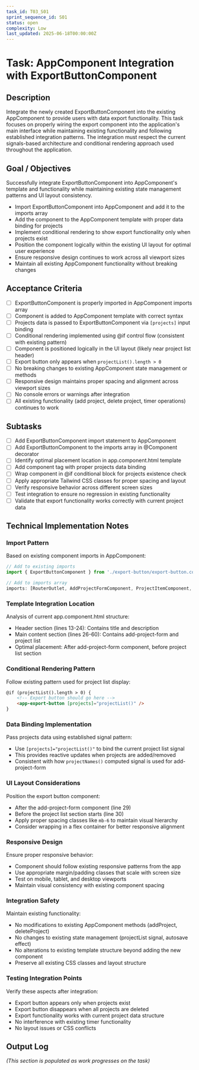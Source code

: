 ```yaml
---
task_id: T03_S01
sprint_sequence_id: S01
status: open
complexity: Low
last_updated: 2025-06-18T00:00:00Z
---
```


# Task: AppComponent Integration with ExportButtonComponent

## Description
Integrate the newly created ExportButtonComponent into the existing AppComponent to provide users with data export functionality. This task focuses on properly wiring the export component into the application's main interface while maintaining existing functionality and following established integration patterns. The integration must respect the current signals-based architecture and conditional rendering approach used throughout the application.

## Goal / Objectives
Successfully integrate ExportButtonComponent into AppComponent's template and functionality while maintaining existing state management patterns and UI layout consistency.

- Import ExportButtonComponent into AppComponent and add it to the imports array
- Add the component to the AppComponent template with proper data binding for projects
- Implement conditional rendering to show export functionality only when projects exist
- Position the component logically within the existing UI layout for optimal user experience
- Ensure responsive design continues to work across all viewport sizes
- Maintain all existing AppComponent functionality without breaking changes

## Acceptance Criteria
- [ ] ExportButtonComponent is properly imported in AppComponent imports array
- [ ] Component is added to AppComponent template with correct syntax
- [ ] Projects data is passed to ExportButtonComponent via `[projects]` input binding
- [ ] Conditional rendering implemented using @if control flow (consistent with existing pattern)
- [ ] Component is positioned logically in the UI layout (likely near project list header)
- [ ] Export button only appears when `projectList().length > 0`
- [ ] No breaking changes to existing AppComponent state management or methods
- [ ] Responsive design maintains proper spacing and alignment across viewport sizes
- [ ] No console errors or warnings after integration
- [ ] All existing functionality (add project, delete project, timer operations) continues to work

## Subtasks
- [ ] Add ExportButtonComponent import statement to AppComponent
- [ ] Add ExportButtonComponent to the imports array in @Component decorator
- [ ] Identify optimal placement location in app.component.html template
- [ ] Add component tag with proper projects data binding
- [ ] Wrap component in @if conditional block for projects existence check
- [ ] Apply appropriate Tailwind CSS classes for proper spacing and layout
- [ ] Verify responsive behavior across different screen sizes
- [ ] Test integration to ensure no regression in existing functionality
- [ ] Validate that export functionality works correctly with current project data

## Technical Implementation Notes

### Import Pattern
Based on existing component imports in AppComponent:
```typescript
// Add to existing imports
import { ExportButtonComponent } from './export-button/export-button.component';

// Add to imports array
imports: [RouterOutlet, AddProjectFormComponent, ProjectItemComponent, ExportButtonComponent]
```

### Template Integration Location
Analysis of current app.component.html structure:
- Header section (lines 13-24): Contains title and description
- Main content section (lines 26-60): Contains add-project-form and project list
- Optimal placement: After add-project-form component, before project list section

### Conditional Rendering Pattern
Follow existing pattern used for project list display:
```html
@if (projectList().length > 0) {
    <!-- Export button should go here -->
    <app-export-button [projects]="projectList()" />
}
```

### Data Binding Implementation
Pass projects data using established signal pattern:
- Use `[projects]="projectList()"` to bind the current project list signal
- This provides reactive updates when projects are added/removed
- Consistent with how `projectNames()` computed signal is used for add-project-form

### UI Layout Considerations
Position the export button component:
- After the add-project-form component (line 29)
- Before the project list section starts (line 30)
- Apply proper spacing classes like `mb-6` to maintain visual hierarchy
- Consider wrapping in a flex container for better responsive alignment

### Responsive Design
Ensure proper responsive behavior:
- Component should follow existing responsive patterns from the app
- Use appropriate margin/padding classes that scale with screen size
- Test on mobile, tablet, and desktop viewports
- Maintain visual consistency with existing component spacing

### Integration Safety
Maintain existing functionality:
- No modifications to existing AppComponent methods (addProject, deleteProject)
- No changes to existing state management (projectList signal, autosave effect)
- No alterations to existing template structure beyond adding the new component
- Preserve all existing CSS classes and layout structure

### Testing Integration Points
Verify these aspects after integration:
- Export button appears only when projects exist
- Export button disappears when all projects are deleted
- Export functionality works with current project data structure
- No interference with existing timer functionality
- No layout issues or CSS conflicts

## Output Log
*(This section is populated as work progresses on the task)*